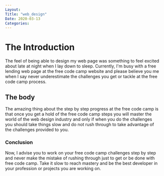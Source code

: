 ```yaml
---
Layout:
Title: "web_design"
Date: 2020-03-13
Categories:
---
```

# The Introduction

The feel of being able to design my web page was something to feel excited about late at night when I lay down to sleep. Currently, I'm busy with a free lending web page at the free code camp website and please believe you me when I say never underestimate the challenges you get or tackle at the free code camp process.
## The body

The amazing thing about the step by step progress at the free code camp is that once you get a hold of the free code camp steps you will master the world of the web design industry and only if when you do the challenges you should take things slow and do not rush through to take advantage of the challenges provided to you.  
### Conclusion

Now, I advise you to work on your free code camp challenges step by step and never make the mistake of rushing through just to get or be done with free code camp. Take it slow to reach mastery and be the best developer in your profession or projects you are working on. 